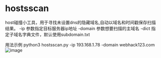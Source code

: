 # hostsscan
host碰撞小工具，用于寻找未设置dns的隐藏域名,自动以域名和时间戳保存扫描结果。
-ip 参数指定目标服务器ip地址
-domain 参数想要扫描的主域名
-dict 指定子域名字典文件，默认使用subdomain.txt



用法示例
python3 hostsscan.py -ip 193.168.1.78 -domain webhack123.com
![image](https://user-images.githubusercontent.com/57749670/146505189-4879c3b1-1194-4605-b03f-a98baef19191.png)

